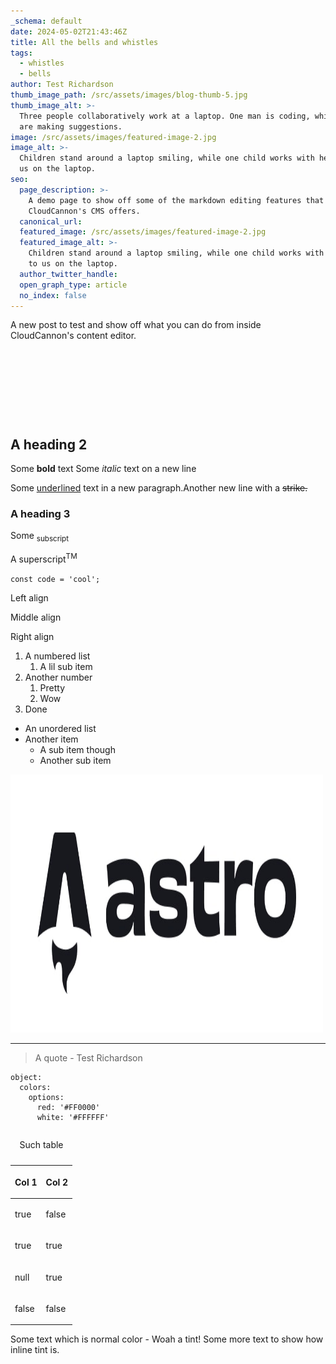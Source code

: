 ```yaml
---
_schema: default
date: 2024-05-02T21:43:46Z
title: All the bells and whistles
tags:
  - whistles
  - bells
author: Test Richardson
thumb_image_path: /src/assets/images/blog-thumb-5.jpg
thumb_image_alt: >-
  Three people collaboratively work at a laptop. One man is coding, while two
  are making suggestions.
image: /src/assets/images/featured-image-2.jpg
image_alt: >-
  Children stand around a laptop smiling, while one child works with her back to
  us on the laptop.
seo:
  page_description: >-
    A demo page to show off some of the markdown editing features that
    CloudCannon's CMS offers.
  canonical_url:
  featured_image: /src/assets/images/featured-image-2.jpg
  featured_image_alt: >-
    Children stand around a laptop smiling, while one child works with her back
    to us on the laptop.
  author_twitter_handle:
  open_graph_type: article
  no_index: false
---
```


A new post to test and show off what you can do from inside CloudCannon's
content editor.

&nbsp;

&nbsp;

&nbsp;

&nbsp;

## A heading 2

Some **bold** text Some _italic_ text on a new line

Some <u>underlined</u> text in a new paragraph.Another new line with a
<s>strike.</s>

### A heading 3

Some <sub>subscript</sub>

A superscript<sup>TM</sup>

`const code = 'cool';`

Left align

<p class="align-center">Middle align</p>

<p class="align-right">Right align</p>

1. A numbered list
   1. A lil sub item
2. Another number
   1. Pretty
   2. Wow
3. Done

- An unordered list
- Another item
  - A sub item though
  - Another sub item

<img src="/images/astro-logo-dark.jpg" alt="An image from the public folder" height="413" width="500" />

---

> A quote - Test Richardson

```
object:
  colors:
    options:
      red: '#FF0000'
      white: '#FFFFFF'
```

<table><caption><p>Such table</p></caption><thead><tr><th><p>Col 1</p></th><th><p>Col 2</p></th></tr></thead><tbody><tr><td><p>true</p></td><td><p>false</p></td></tr><tr><td><p>true</p></td><td><p>true</p></td></tr><tr><td><p>null</p></td><td><p>true</p></td></tr><tr><td><p>false</p></td><td><p>false</p></td></tr></tbody></table>

<SnippetsAlert background_color="#034AD8" alert_message="This is an alert message" color="#000000" icon="Bell"/>

<SnippetsFile src="/documents/test.pdf" file_name="test-file" link_message="A test file to show how you'd have a downloadable link through your markdown"/>

Some text which is normal color - <SnippetsTint tint_color="#F7B2AD">Woah a
tint!</SnippetsTint> Some more text to show how inline tint is.

<SnippetsVideo src="/videos/test.mp4"/>

&nbsp;

&nbsp;

&nbsp;
